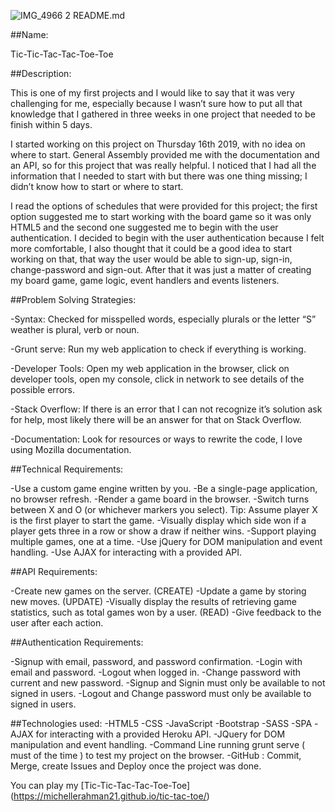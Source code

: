 
![IMG_4966 2](https://user-images.githubusercontent.com/52113747/63030001-8ef42600-be7f-11e9-8a8f-68a77b16010c.JPG)
README.md

##Name:

Tic-Tic-Tac-Tac-Toe-Toe


##Description:

This is one of my first projects and I would like to say that it was very challenging for me, especially because I wasn’t sure how to put all that knowledge that I gathered in three weeks in one project that needed to be finish within 5 days.

I started working on this project on Thursday 16th 2019, with no idea on where to start.
General Assembly provided me with the documentation and an API, so for this project that was really helpful. I noticed that I had all the information that I needed to start with but there was one thing missing; I didn’t know how to start or where to start.

I read the options of schedules that were provided for this project; the first option suggested me to start working with the board game so it was only HTML5  and the second one suggested me to begin with the user authentication.
I decided to begin with the user authentication because I felt more comfortable, I also thought that it could be a good idea to start working on that, that way the user would be able to sign-up, sign-in, change-password and sign-out. After that it was just a matter of creating my board game, game logic, event handlers and events listeners.

##Problem Solving Strategies:


-Syntax: Checked for misspelled words, especially plurals or the letter “S” weather is plural, verb or noun.

-Grunt serve: Run my web application to check if everything is working.

-Developer Tools: Open my web application in the browser, click on developer tools, open my console, click in network to see details of the possible errors.

-Stack Overflow: If there is an error that I can not recognize it’s solution ask for help, most likely there will be an answer for that on Stack Overflow.

-Documentation: Look for resources or ways to rewrite the code, I love using Mozilla documentation.

##Technical Requirements:

-Use a custom game engine written by you.
-Be a single-page application, no browser refresh.
-Render a game board in the browser.
-Switch turns between X and O (or whichever markers you select). Tip: Assume player X is the first player to start the game.
-Visually display which side won if a player gets three in a row or show a draw if neither wins.
-Support playing multiple games, one at a time.
-Use jQuery for DOM manipulation and event handling.
-Use AJAX for interacting with a provided API.

##API Requirements:

-Create new games on the server. (CREATE)
-Update a game by storing new moves. (UPDATE)
-Visually display the results of retrieving game statistics, such as total games won by a user. (READ)
-Give feedback to the user after each action.

##Authentication Requirements:

-Signup with email, password, and password confirmation.
-Login with email and password.
-Logout when logged in.
-Change password with current and new password.
-Signup and Signin must only be available to not signed in users.
 -Logout and Change password must only be available to signed in users.


##Technologies used:
-HTML5
-CSS
-JavaScript
-Bootstrap
-SASS
-SPA
-AJAX for interacting with a provided Heroku API.
-JQuery for DOM manipulation and event handling.
-Command Line running grunt serve ( must of the time ) to test my project on the browser.
-GitHub : Commit, Merge, create Issues and Deploy once the project was done.

You can play my [Tic-Tic-Tac-Tac-Toe-Toe] (https://michellerahman21.github.io/tic-tac-toe/)
